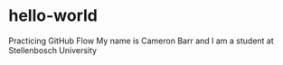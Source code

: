 # hello-world
Practicing GitHub Flow 
My name is Cameron Barr and I am a student at Stellenbosch University
